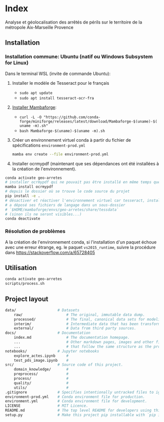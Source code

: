 # Index

Analyse et géolocalisation des arrêtés de périls sur le territoire de la métropole Aix-Marseille Provence

## Installation

### Installation commune: Ubuntu (natif ou Windows Subsystem for Linux)

Dans le terminal WSL (invite de commande Ubuntu):

1. Installer le modèle de Tesseract pour le français

    - `sudo apt update`
    - `sudo apt install tesseract-ocr-fra`

2. [Installer Mambaforge](https://github.com/conda-forge/miniforge#mambaforge):

    - `curl -L -O "https://github.com/conda-forge/miniforge/releases/latest/download/Mambaforge-$(uname)-$(uname -m).sh"`
    - `bash Mambaforge-$(uname)-$(uname -m).sh`

3. Créer un environnement virtuel conda à partir du fichier de spécifications `environment-prod.yml`

    ```sh
    mamba env create --file environment-prod.yml
    ```

4. Installer ocrmypdf (maintenant que ses dépendances ont été installées à la
création de l'environnement).

```sh
conda activate geo-arretes
# installer ocrmypdf qui ne pouvait pas être installé en même temps que ses dépendances...
mamba install ocrmypdf
# depuis le dossier où se trouve le code source du projet
pip install -e .
# désactiver et réactiver l'environnement virtuel car tesseract, installé par ocrmypdf,
# a déposé ses fichiers de langage dans un sous-dossier
# `$HOME/mambaforge/envs/geo-arretes/share/tessdata`
# (sinon ils ne seront visibles...)
conda deactivate
```

### Résolution de problèmes

A la création de l'environnement conda, si l'installation d'un paquet échoue avec une erreur étrange, eg. le paquet `vs2015_runtime`, suivre la procédure dans <https://stackoverflow.com/a/65728405>

## Utilisation

```sh
conda activate geo-arretes
scripts/process.sh
```

## Project layout

```sh
data/                   # Datasets
    raw/                    # The original, immutable data dump.
    processed/              # The final, canonical data sets for modeling.
    interim/                # Intermediate data that has been transformed.
    external/               # Data from third party sources.
docs/                   # Documentation
    index.md                # The documentation homepage.
    ...                     # Other markdown pages, images and other files .
    ...                     # that follow the same structure as the project.
notebooks/              # Jupyter notebooks
    explore_actes.ipynb     # 
    test_pds_image.ipynb    #
src/                    # Source code of this project.
    domain_knowledge/       #
    preprocess/             #
    process/                #
    quality/                #
    utils/                  #
.gitignore              # Specifies intentionally untracked files to ignore.
environment-prod.yml    # Conda environment file for production.
environment.yml         # Conda environment file for development.
LICENSE                 # MIT Licence.
README.md               # The top level README for developers using this project.
setup.py                # Make this project pip installable with `pip install -e`
```
